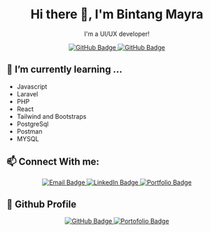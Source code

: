 <h1 align="center">Hi there 👋, I'm Bintang Mayra</h1>

<p align="center">
I'm a UI/UX developer!
</p>

<p align="center">
  <a href="https://github.com/bintangmayra?tab=followers">
    <img src="https://img.shields.io/github/followers/bintangmayra?label=Followers&style=social" alt="GitHub Badge">
  </a>
  <a href="https://github.com/bintangmayra?tab=repositories">
    <img src="https://img.shields.io/github/stars/bintangmayra?label=Stars&style=social" alt="GitHub Badge">
  </a>
</p>

<h2>🌱 I’m currently learning ...</h2>
<ul>
  <li>Javascript</li>
    <li>Laravel</li>
      <li>PHP</li>
  <li>React</li>
  <li>Tailwind and Bootstraps</li>
    <li>PostgreSql</li>
    <li>Postman</li>
    <li>MYSQL</li>
</ul>

<h2>📫 Connect With me:</h2>
<p align="center">
  <a href="mailto:bintangmayradestianti@gmail.com">
    <img src="https://img.shields.io/badge/Email-D14836?style=for-the-badge&logo=gmail&logoColor=white" alt="Email Badge">
  </a>
  <a href="https://linkedin.com/in/bintang-mayra-3698322a2/">
    <img src="https://img.shields.io/badge/LinkedIn-0A66C2?style=for-the-badge&logo=linkedin&logoColor=white" alt="LinkedIn Badge">
  </a>
   <a href="https://bintangmayra.github.io/bintangmayra-github.io/">
        <img src="https://badge/Portofolio-181717?style=for-the-badge&logo=github&logoColor=white" alt="Portfolio Badge">
    </a>

</p>



<h2>🔗 Github Profile</h2>
<p align="center">
  <a href="https://github.com/bintangmayra">
    <img src="https://img.shields.io/badge/GitHub-181717?style=for-the-badge&logo=github&logoColor=white" alt="GitHub Badge">
  </a>
    <a href="https://bintangmayra.github.io/bintangmayra-github.io/">
    <img src="https://badge/Portofolio-181717?style=for-the-badge&logo=github&logoColor=white" alt="Portofolio Badge">
  </a>
 
